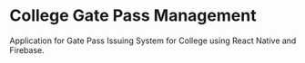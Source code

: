 # College Gate Pass Management
Application for Gate Pass Issuing System for College using React Native and Firebase.
